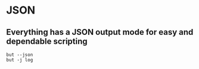 # JSON

## Everything has a JSON output mode for easy and dependable scripting

```commands
but --json
but -j log
```
